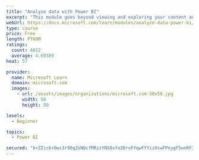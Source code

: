 ```yaml
---
title: "Analyze data with Power BI"
excerpt: "This module goes beyond viewing and exploring your content and explains how to interact with it by working with reports and dashboards to uncover and share new business insights."
webUrl: https://docs.microsoft.com/learn/modules/analyze-data-power-bi/
type: course
price: Free
length: PT60M
ratings:
  count: 4812
  average: 4.69389
heat: 57

provider:
  name: Microsoft Learn
  domain: microsoft.com
  images:
    - url: /assets/images/organizations/microsoft.com-50x50.jpg
      width: 50
      height: 50

levels:
  - Beginner

topics:
  - Power BI

secured: "b+ZZic6rOwc3r90qZoNQcfMRzzYNS0xYo3DrvFYqwFYYizXswFPeygF5wnRF3Wm+QuMMzdlbASx+9o8rybzK1+WxR82G+qQiUrFgAmDILNow4+m9j9N/Y50TqhajY0wy6BHRRk3/nAWa/t2O7rUYxybutV142WY61G2M76suAv52U1IdcMpZcRUI2mk+IXjbx/belGiq3HW1Kx9svzRaSGL9oc1p3GtMoOi+L5PzW9x/FlaMQkx4HMZWHEzqao4aulG/5/OMbyaX15KwMV5TGQWA0+Fj4zqNJ8XNQlhmKy5O4oOBD7meSWI2ZVYGZ3TOC60jfifL7uzt2WlNGpAUxyuzedBWLbVYZ4Wwzdsl6cY7iHHhDtde3QnI4rJwGBoa/BiRbaK3VrExLS1Rwc3kicg/Aq6/LDMMF+twvoSGgw4=;w2sqotgYY0xqsIT4wxmL0A=="
---
```



